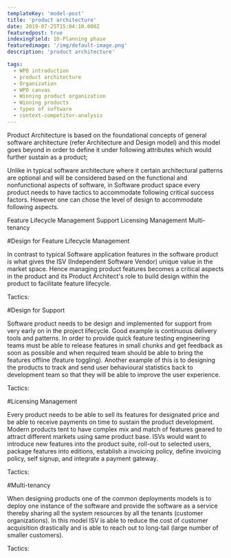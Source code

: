 ```yaml
---
templateKey: 'model-post'
title: 'product architecture'
date: 2019-07-25T15:04:10.000Z
featuredpost: true
indexingField: 10-Planning phase
featuredimage: '/img/default-image.png'
description: 'product architecture'

tags:
  - WPO introduction
  - product architecture
  - Organization
  - WPO canvas
  - Winning product organization
  - Winning products
  - types of software
  - context-competitor-analysis
---
```


Product Architecture is based on the foundational concepts of general software architecture (refer Architecture and Design model) and this model goes beyond in order to define it under following attributes which would further sustain as a product;

Unlike in typical software architecture where it certain architectural patterns are optional and will be considered based on the functional and nonfunctional aspects of software, in Software product space every product needs to have tactics to accommodate following critical success factors. However one can chose the level of design to accommodate following aspects.



Feature Lifecycle Management
Support
Licensing Management
Multi-tenancy




#Design for Feature Lifecycle Management

In contrast to typical Software application features in the software product is what gives the ISV (Independent Software Vendor) unique value in the market space. Hence managing product features becomes a critical aspects in the product and its Product Architect's role to build design within the product to facilitate feature lifecycle.



Tactics:





#Design for Support

Software product needs to be design and implemented for support from very early on in the project lifecycle. Good example is continuous delivery tools and patterns. In order to provide quick feature testing engineering teams must be able to release features in small chunks and get feedback as soon as possible and when required team should be able to bring the features offline (feature toggling). Another example of this is to designing the products to track and send user behavioural statistics back to development team so that they will be able to improve the user experience.


Tactics:





#Licensing Management

Every product needs to be able to sell its features for designated price and be able to receive payments on time to sustain the product development. Modern products tent to have complex mix and match of features geared to attract different markets using same product base. ISVs would want to introduce new features into the product suite, roll-out to selected users, package features into editions, establish a invoicing policy, define invoicing policy, self signup, and integrate a payment gateway.



Tactics:





#Multi-tenancy

When designing products one of the common deployments models is to deploy one instance of the software and provide the software as a service thereby sharing all the system resources by all the tenants (customer organizations). In this model ISV is able to reduce the cost of customer acquisition drastically and is able to reach out to long-tail (large number of smaller customers).



Tactics:

